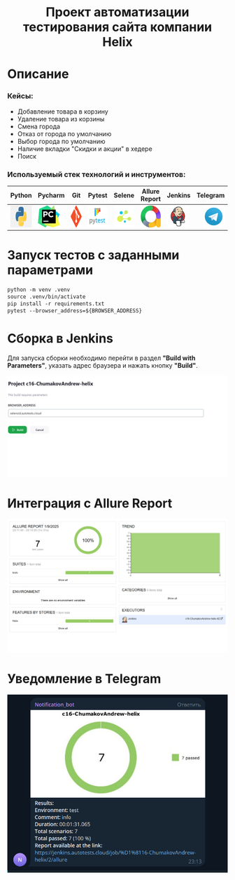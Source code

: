 <h1 align="center">Проект автоматизации тестирования сайта компании Helix</h1>

# Описание

### Кейсы:
- Добавление товара в корзину
- Удаление товара из корзины
- Смена города
- Отказ от города по умолчанию
- Выбор города по умолчанию
- Наличие вкладки "Скидки и акции" в хедере
- Поиск

### Используемый стек технологий и инструментов:

| Python                                                | Pycharm                                                | Git                                                | Pytest                                                | Selene                                                | Allure <br/> Report                                   | Jenkins                                                |                                                Telegram |
|:------------------------------------------------------|--------------------------------------------------------|----------------------------------------------------|-------------------------------------------------------|-------------------------------------------------------|-------------------------------------------------------|--------------------------------------------------------|--------------------------------------------------------:|
| <img height="50" src="source/Python.png" width="50"/> | <img height="50" src="source/Pycharm.png" width="50"/> | <img height="50" src="source/git.svg" width="50"/> | <img height="50" src="source/Pytest.png" width="50"/> | <img height="50" src="source/Selene.png" width="50"/> | <img height="50" src="source/allure.svg" width="50"/> | <img height="50" src="source/Jenkins.svg" width="50"/> | <img height="50" src="source\Telegram.svg" width="50"/> |



# Запуск тестов c заданными параметрами
```   
python -m venv .venv
source .venv/bin/activate
pip install -r requirements.txt
pytest --browser_address=${BROWSER_ADDRESS}
```
# Сборка в Jenkins
Для запуска сборки необходимо перейти в раздел **"Build with Parameters"**, указать адрес браузера и нажать кнопку **"Build"**.

<p align="center">
<img title="Jenkins Build" src="source/build.png"> 
</p>

# Интеграция с Allure Report
<p align="center">   
<img title="Allure Report" src="source/allure_report.png">    
</p>

# Уведомление в Telegram
<p align="center">   
<img title="Telegram" src="source/telegram.png">    
</p>

